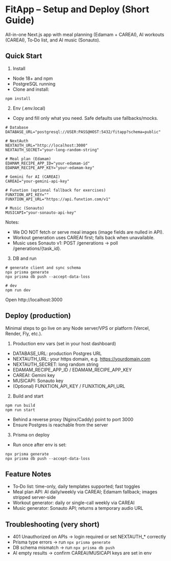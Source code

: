 # FitApp – Setup and Deploy (Short Guide)

All-in-one Next.js app with meal planning (Edamam + CAREAI), AI workouts (CAREAI), To‑Do list, and AI music (Sonauto).

## Quick Start

1) Install
- Node 18+ and npm
- PostgreSQL running
- Clone and install:
```
npm install
```

2) Env (.env.local)
- Copy and fill only what you need. Safe defaults use fallbacks/mocks.
```
# Database
DATABASE_URL="postgresql://USER:PASS@HOST:5432/fitapp?schema=public"

# NextAuth
NEXTAUTH_URL="http://localhost:3000"
NEXTAUTH_SECRET="your-long-random-string"

# Meal plan (Edamam)
EDAMAM_RECIPE_APP_ID="your-edamam-id"
EDAMAM_RECIPE_APP_KEY="your-edamam-key"

# Gemini for AI (CAREAI)
CAREAI="your-gemini-api-key"

# Funxtion (optional fallback for exercises)
FUNXTION_API_KEY=""
FUNXTION_API_URL="https://api.funxtion.com/v1"

# Music (Sonauto)
MUSICAPI="your-sonauto-api-key"
```
Notes:
- We DO NOT fetch or serve meal images (image fields are nulled in API).
- Workout generation uses CAREAI first; falls back when unavailable.
- Music uses Sonauto v1: POST /generations → poll /generations/{task_id}.

3) DB and run
```
# generate client and sync schema
npx prisma generate
npx prisma db push --accept-data-loss

# dev
npm run dev
```
Open http://localhost:3000

## Deploy (production)
Minimal steps to go live on any Node server/VPS or platform (Vercel, Render, Fly, etc.).

1) Production env vars (set in your host dashboard)
- DATABASE_URL: production Postgres URL
- NEXTAUTH_URL: your https domain, e.g. https://yourdomain.com
- NEXTAUTH_SECRET: long random string
- EDAMAM_RECIPE_APP_ID / EDAMAM_RECIPE_APP_KEY
- CAREAI: Gemini key
- MUSICAPI: Sonauto key
- (Optional) FUNXTION_API_KEY / FUNXTION_API_URL

2) Build and start
```
npm run build
npm run start
```
- Behind a reverse proxy (Nginx/Caddy) point to port 3000
- Ensure Postgres is reachable from the server

3) Prisma on deploy
- Run once after env is set:
```
npx prisma generate
npx prisma db push --accept-data-loss
```

## Feature Notes
- To‑Do list: time-only, daily templates supported; fast toggles
- Meal plan API: AI daily/weekly via CAREAI; Edamam fallback; images stripped server-side
- Workout generator: daily or single-call weekly via CAREAI
- Music generator: Sonauto API; returns a temporary audio URL

## Troubleshooting (very short)
- 401 Unauthorized on APIs → login required or set NEXTAUTH_* correctly
- Prisma type errors → run `npx prisma generate`
- DB schema mismatch → run `npx prisma db push`
- AI empty results → confirm CAREAI/MUSICAPI keys are set in env

